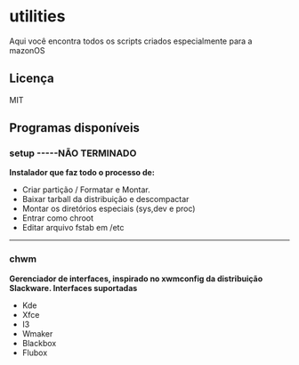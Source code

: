 # utilities
Aqui você encontra todos os scripts criados especialmente para a mazonOS

## Licença
MIT

## Programas disponíveis

### setup -----NÃO TERMINADO
**Instalador que faz todo o processo de:**
* Criar partição / Formatar e Montar. 
* Baixar tarball da distribuição e descompactar
* Montar os diretórios especiais (sys,dev e proc)
* Entrar como chroot
* Editar arquivo fstab em /etc

-----

### chwm
**Gerenciador de interfaces, inspirado no xwmconfig da distribuição Slackware. Interfaces suportadas**
* Kde
* Xfce
* I3
* Wmaker
* Blackbox
* Flubox


